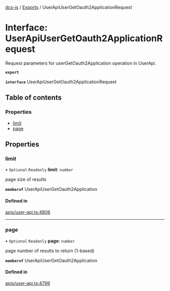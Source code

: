 [dcs-js](../README.md) / [Exports](../modules.md) / UserApiUserGetOauth2ApplicationRequest

# Interface: UserApiUserGetOauth2ApplicationRequest

Request parameters for userGetOauth2Application operation in UserApi.

**`export`**

**`interface`** UserApiUserGetOauth2ApplicationRequest

## Table of contents

### Properties

- [limit](UserApiUserGetOauth2ApplicationRequest.md#limit)
- [page](UserApiUserGetOauth2ApplicationRequest.md#page)

## Properties

### <a id="limit" name="limit"></a> limit

• `Optional` `Readonly` **limit**: `number`

page size of results

**`memberof`** UserApiUserGetOauth2Application

#### Defined in

[apis/user-api.ts:4806](https://github.com/unfoldingWord/dcs-js/blob/b29eb7a/apis/user-api.ts#L4806)

___

### <a id="page" name="page"></a> page

• `Optional` `Readonly` **page**: `number`

page number of results to return (1-based)

**`memberof`** UserApiUserGetOauth2Application

#### Defined in

[apis/user-api.ts:4799](https://github.com/unfoldingWord/dcs-js/blob/b29eb7a/apis/user-api.ts#L4799)
